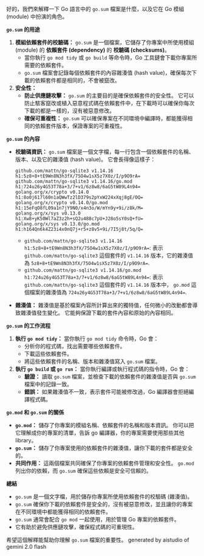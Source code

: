 好的，我們來解釋一下 Go 語言中的 `go.sum` 檔案是什麼，以及它在 Go 模組 (module) 中扮演的角色。

**`go.sum` 的用途**

1.  **模組依賴套件的校驗碼：** `go.sum` 是一個檔案，它儲存了你專案中所使用模組 (module) 的 **依賴套件 (dependency)** 的 **校驗碼 (checksums)**。
    *   當你執行 `go mod tidy` 或 `go build` 等命令時，Go 工具鏈會下載你專案所需要的依賴套件。
    *   `go.sum` 檔案會記錄每個依賴套件的內容雜湊值 (hash value)，確保每次下載的依賴套件都是相同的，不會被竄改。
2.  **安全性：**
    *   **防止供應鏈攻擊：** `go.sum` 的主要目的是確保依賴套件的安全性。 它可以防止駭客竄改或植入惡意程式碼在依賴套件中，在下載時可以確保你每次下載的都是一樣的，沒有被惡意修改。
    *   **確保可重複性：** `go.sum` 可以確保專案在不同環境中編譯時，都能獲得相同的依賴套件版本，保證專案的可重複性。

**`go.sum` 的內容**

*   **校驗碼資訊：** `go.sum` 檔案是一個文字檔，每一行包含一個依賴套件的名稱、版本、以及它的雜湊值 (hash value)。 它會長得像這樣子：

    ```
    github.com/mattn/go-sqlite3 v1.14.16 h1:5z8+8+tE9Wn8N3h3fX/75O4w1sX5z7X0z/I/p9O9rA=
    github.com/mattn/go-sqlite3 v1.14.16/go.mod h1:724u26y4G53T78a+3/7+v1/6z8w8/6aG5tW89L4n94=
    golang.org/x/crypto v0.14.0 h1:8o0j617l60n1aQWwTz2lD379s2pYxW224xXqj8gE/OQ=
    golang.org/x/crypto v0.14.0/go.mod h1:15eFqO8fL09a1n7jY9N0/x4n3o/W/mYn9y+9i/z8k/M=
    golang.org/x/sys v0.13.0 h1:Xw8+yK50Wl7aZ3z2h+sQ2u488c7pU+J28o5sY0sQ+fU=
    golang.org/x/sys v0.13.0/go.mod h1:h164Qn6k4Z23i4x0nQ7j+r5+z8v5+9i/7I5j8t/5q/Q=
    ```

    *   `github.com/mattn/go-sqlite3 v1.14.16 h1:5z8+8+tE9Wn8N3h3fX/75O4w1sX5z7X0z/I/p9O9rA=`: 表示 `github.com/mattn/go-sqlite3` 這個套件的 `v1.14.16` 版本，它的雜湊值為 `5z8+8+tE9Wn8N3h3fX/75O4w1sX5z7X0z/I/p9O9rA=`.
    *   `github.com/mattn/go-sqlite3 v1.14.16/go.mod h1:724u26y4G53T78a+3/7+v1/6z8w8/6aG5tW89L4n94=`: 表示 `github.com/mattn/go-sqlite3` 這個套件的 `v1.14.16` 版本中， `go.mod` 這個檔案的雜湊值為 `724u26y4G53T78a+3/7+v1/6z8w8/6aG5tW89L4n94=`.

*   **雜湊值：** 雜湊值是基於檔案內容所計算出來的獨特值，任何微小的改動都會導致雜湊值發生變化。 它能夠保證下載的套件內容和原始的內容相同。

**`go.sum` 的工作流程**

1.  **執行 `go mod tidy`：** 當你執行 `go mod tidy` 命令時，Go 會：
    *   分析你的程式碼，找出需要哪些依賴套件。
    *   下載這些依賴套件。
    *   將這些依賴套件的名稱、版本和雜湊值寫入 `go.sum` 檔案。
2.  **執行 `go build` 或 `go run`：** 當你執行編譯或執行程式碼的指令時，Go 會：
    *   **驗證：** 讀取 `go.sum` 檔案，並檢查下載的依賴套件的雜湊值是否與 `go.sum` 檔案中的記錄一致。
    *   **錯誤：** 如果雜湊值不一致，表示套件可能被修改過，Go 編譯器會拒絕編譯程式碼。

**`go.mod` 和 `go.sum` 的關係**

*   **`go.mod`：** 儲存了你專案的模組名稱、依賴套件的名稱和版本資訊。 你可以把它理解成你的專案的清單，告訴 go 編譯器，你的專案需要使用那些其他 library。
*   **`go.sum`：** 儲存了你專案使用的依賴套件的雜湊值，讓你下載的套件都是安全的。
*   **共同作用：** 這兩個檔案共同確保了你專案的依賴套件管理和安全性。 `go.mod` 列出你的依賴，而 `go.sum` 確保這些依賴是安全可信賴的。

**總結**

*   `go.sum` 是一個文字檔，用於儲存你專案所使用依賴套件的校驗碼 (雜湊值)。
*   `go.sum` 確保你下載的依賴套件是安全的，沒有被惡意修改，並且讓你的專案在不同環境中都能獲得相同的依賴套件。
*   `go.sum` 通常會配合 `go mod` 一起使用，用於管理 Go 專案的依賴套件。
*   它有助於避免供應鏈攻擊，確保程式碼的可重現性。

希望這個解釋能幫助你理解 `go.sum` 檔案的重要性。
generated by aistudio of gemini 2.0 flash 